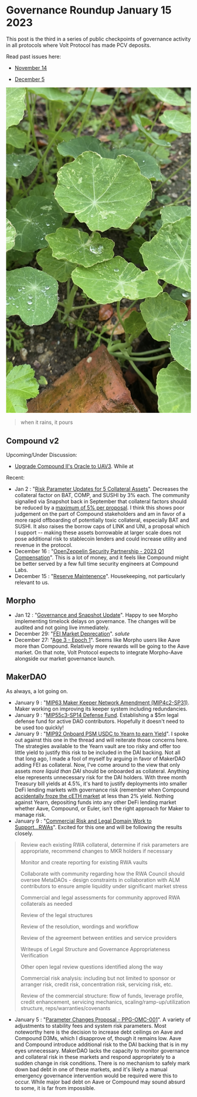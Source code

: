 <!-- Google tag (gtag.js) -->
<script async src="https://www.googletagmanager.com/gtag/js?id=G-6FD3E90TCT"></script>
<script>
  window.dataLayer = window.dataLayer || [];
  function gtag(){dataLayer.push(arguments);}
  gtag('js', new Date());

  gtag('config', 'G-6FD3E90TCT');
</script>
# Governance Roundup January 15 2023

This post is the third in a series of public checkpoints of governance activity in all protocols where Volt Protocol has made PCV deposits.

Read past issues here:
* [November 14](gov14nov.md)

* [December 5](govdec5.md)

![img](nasturtium.jpg)
> when it rains, it pours

## Compound v2

Upcoming/Under Discussion:
* [Upgrade Compound II's Oracle to UAV3](https://www.comp.xyz/t/upgrade-compound-ii-s-oracle-to-uav3/3826). While at 

Recent:
* Jan 2 : "[Risk Parameter Updates for 5 Collateral Assets](https://compound.finance/governance/proposals/141)". Decreases the collateral factor on BAT, COMP, and SUSHI by 3% each. The community signalled via Snapshot back in September that collateral factors should be reduced by a [maximum of 5% per proposal](https://snapshot.org/#/comp-vote.eth/proposal/bafkreiar7qfbmmabclsogilncy542cyenehjulmdhhewuzojdooer4tnje). I think this shows poor judgement on the part of Compound stakeholders and am in favor of a more rapid offboarding of potentially toxic collateral, especially BAT and SUSHI. It also raises the borrow caps of LINK and UNI, a proposal which I support -- making these assets borrowable at larger scale does not pose additional risk to stablecoin lenders and could increase utility and revenue in the protocol.
* December 16 : "[OpenZeppelin Security Partnership - 2023 Q1 Compensation](https://compound.finance/governance/proposals/139)". This is a lot of money, and it feels like Compound might be better served by a few full time security engineers at Compound Labs.
* December 15 : "[Reserve Maintenence](https://compound.finance/governance/proposals/138)". Housekeeping, not particularly relevant to us.

## Morpho

* Jan 12 : "[Governance and Snapshot Update](http://vote.morpho.xyz/#/proposal/0xf34f13a4cb01bfbe5be17236520bbfbf53d76367949cdcf33a3c23083f1267d1)". Happy to see Morpho implementing timelock delays on governance. The changes will be audited and not going live immediately.
* December 29: "[FEI Market Deprecation](https://snapshot.org/#/morpho.eth/proposal/0xf1c28824385f5c66cf514ba37f1717b0ecd1608ddf3730f7deacc5d4d26f072c)". *salute*
* December 27: "[Age 3 - Epoch 1](http://vote.morpho.xyz/#/proposal/0xf402161143c42ac5edf6589b7833eb760cbe556e18451a232e6be3d34d06f287)". Seems like Morpho users like Aave more than Compound. Relatively more rewards will be going to the Aave market. On that note, Volt Protocol expects to integrate Morpho-Aave alongside our market governance launch.

## MakerDAO

As always, a lot going on.

* January 9 : "[MIP63 Maker Keeper Network Amendment (MIP4c2-SP31)](https://vote.makerdao.com/polling/QmRswbkm). Maker working on improving its keeper system including redundancies.
* January 9 : "[MIP55c3-SP14 Defense Fund](https://vote.makerdao.com/polling/QmUbqKMy). Establishing a $5m legal defense fund for active DAO contributors. Hopefully it doesn't need to be used too quickly!
* January 9 : "[MIP92 Onboard PSM USDC to Yearn to earn Yield](https://vote.makerdao.com/polling/Qma4jEPY)". I spoke out against this one in the thread and will reiterate those concerns here. The strategies available to the Yearn vault are too risky and offer too little yield to justify this risk to be included in the DAI backing. Not all that long ago, I made a fool of myself by arguing in favor of MakerDAO adding FEI as collateral. Now, I've come around to the view that only assets *more liquid than DAI* should be onboarded as collateral. Anything else represents unnecessary risk for the DAI holders. With three month Treasury bill yields at 4.5%, it's hard to justify deployments into smaller DeFi lending markets with governance risk (remember when Compound [accidentally froze the cETH market](https://thedefiant.io/compound-ceth-frozen?) at less than 2% yield. Nothing against Yearn, depositing funds into any other DeFi lending market whether Aave, Compound, or Euler, isn't the right approach for Maker to manage risk.
* January 9 : "[Commercial Risk and Legal Domain Work to Support...RWAs](https://forum.makerdao.com/t/mip55c3-sp12-commercial-risk-and-legal-domain-work-to-support-sf-001-expanded-mandate-related-to-rwas/18943)". Excited for this one and will be following the results closely.

>Review each existing RWA collateral, determine if risk parameters are appropriate, recommend changes to MKR holders if necessary
>
>Monitor and create reporting for existing RWA vaults
>
>Collaborate with community regarding how the RWA Council should oversee MetaDAOs - design constraints in collaboration with ALM contributors to ensure ample liquidity under significant market stress
>
>Commercial and legal assessments for community approved RWA collaterals as needed
>
>Review of the legal structures
>
>Review of the resolution, wordings and workflow
>
>Review of the agreement between entities and service providers
>
>Writeups of Legal Structure and Governance Appropriateness Verification
>
>Other open legal review questions identified along the way
>
>Commercial risk analysis: including but not limited to sponsor or arranger risk, credit risk, concentration risk, servicing risk, etc.
>
>Review of the commercial structure: flow of funds, leverage profile, credit enhancement, servicing mechanics, scaling/ramp-up/utilization structure, reps/warranties/covenants
* January 5 : "[Parameter Changes Proposal - PPG-OMC-001](https://forum.makerdao.com/t/parameter-changes-proposal-ppg-omc-001-5-january-2023/19327)". A variety of adjustments to stability fees and system risk parameters. Most noteworthy here is the decision to increase debt ceilings on Aave and Compound D3Ms, which I disapprove of, though it remains low. Aave and Compound introduce additional risk to the DAI backing that is in my eyes unnecessary. MakerDAO lacks the capacity to monitor governance and collateral risk in these markets and respond appropriately to a sudden change in risk conditions. There is no mechanism to safely mark down bad debt in one of these markets, and it's likely a manual emergency governance intervention would be required were this to occur. While major bad debt on Aave or Compound may sound absurd to some, it is far from impossible.

<script src="https://utteranc.es/client.js"
        repo="OneTrueKirk/onetruekirk.github.io"
        issue-term="pathname"
        label="comment"
        theme="github-light"
        crossorigin="anonymous"
        async>
</script>
